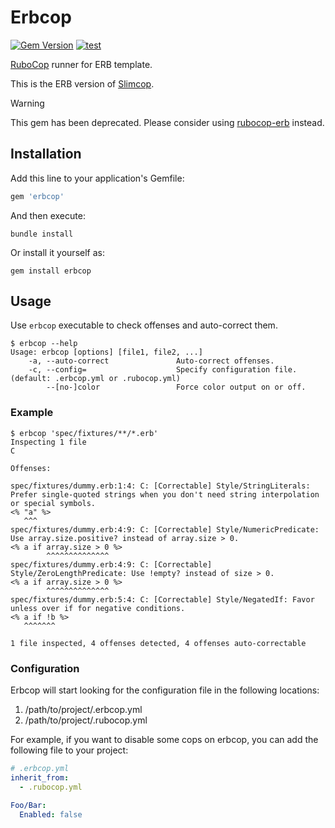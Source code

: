 # Erbcop

[![Gem Version](https://badge.fury.io/rb/erbcop.svg)](https://rubygems.org/gems/erbcop)
[![test](https://github.com/r7kamura/erbcop/actions/workflows/test.yml/badge.svg)](https://github.com/r7kamura/erbcop/actions/workflows/test.yml)

[RuboCop](https://github.com/rubocop/rubocop) runner for ERB template.

This is the ERB version of [Slimcop](https://github.com/r7kamura/slimcop).

> [!WARNING]
> This gem has been deprecated. Please consider using [rubocop-erb](https://github.com/r7kamura/rubocop-erb) instead.

## Installation

Add this line to your application's Gemfile:

```ruby
gem 'erbcop'
```

And then execute:

```
bundle install
```

Or install it yourself as:

```
gem install erbcop
```

## Usage

Use `erbcop` executable to check offenses and auto-correct them.

```console
$ erbcop --help
Usage: erbcop [options] [file1, file2, ...]
    -a, --auto-correct               Auto-correct offenses.
    -c, --config=                    Specify configuration file. (default: .erbcop.yml or .rubocop.yml)
        --[no-]color                 Force color output on or off.
```

### Example

```console
$ erbcop 'spec/fixtures/**/*.erb'
Inspecting 1 file
C

Offenses:

spec/fixtures/dummy.erb:1:4: C: [Correctable] Style/StringLiterals: Prefer single-quoted strings when you don't need string interpolation or special symbols.
<% "a" %>
   ^^^
spec/fixtures/dummy.erb:4:9: C: [Correctable] Style/NumericPredicate: Use array.size.positive? instead of array.size > 0.
<% a if array.size > 0 %>
        ^^^^^^^^^^^^^^
spec/fixtures/dummy.erb:4:9: C: [Correctable] Style/ZeroLengthPredicate: Use !empty? instead of size > 0.
<% a if array.size > 0 %>
        ^^^^^^^^^^^^^^
spec/fixtures/dummy.erb:5:4: C: [Correctable] Style/NegatedIf: Favor unless over if for negative conditions.
<% a if !b %>
   ^^^^^^^

1 file inspected, 4 offenses detected, 4 offenses auto-correctable
```

### Configuration

Erbcop will start looking for the configuration file in the following locations:

1. /path/to/project/.erbcop.yml
2. /path/to/project/.rubocop.yml

For example, if you want to disable some cops on erbcop, you can add the following file to your project:

```yaml
# .erbcop.yml
inherit_from:
  - .rubocop.yml

Foo/Bar:
  Enabled: false
```
